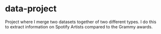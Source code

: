 # data-project
Project where I merge two datasets together of two different types. I do this to extract information on Spotify Artists compared to the Grammy awards.
